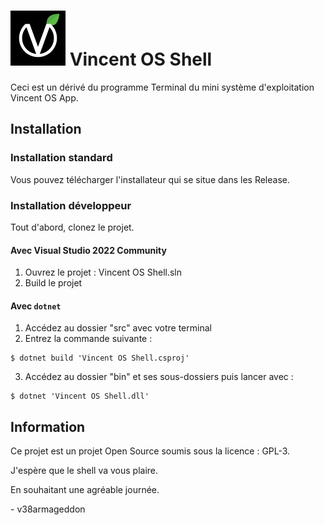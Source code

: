 # ![Vincent OS logo](Assets/logo.png) Vincent OS Shell
Ceci est un dérivé du programme Terminal du mini système d'exploitation Vincent OS App.
 
## Installation

### Installation standard
Vous pouvez télécharger l'installateur qui se situe dans les Release.

### Installation développeur
Tout d'abord, clonez le projet.

#### Avec Visual Studio 2022 Community
1. Ouvrez le projet : Vincent OS Shell.sln
2. Build le projet

#### Avec ``dotnet``
1. Accédez au dossier "src" avec votre terminal
2. Entrez la commande suivante :
```
$ dotnet build 'Vincent OS Shell.csproj'
```
3. Accédez au dossier "bin" et ses sous-dossiers puis lancer avec :
```
$ dotnet 'Vincent OS Shell.dll'
```

## Information
Ce projet est un projet Open Source soumis sous la licence : GPL-3.

J'espère que le shell va vous plaire.

En souhaitant une agréable journée.

\- v38armageddon
